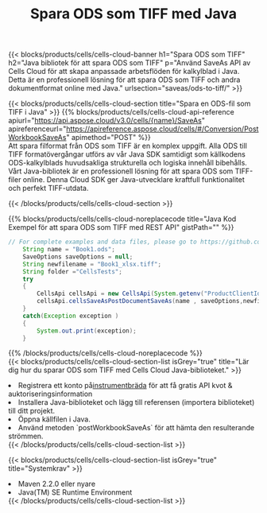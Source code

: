 ﻿---
title:  Spara ODS som TIFF med Java
description:  Använder Aspose.Cells Cloud SDK for Java för att spara ODS-formatfil som TIFF-fil.
kwords: Excel, Save ODS as TIFF, REST, Java
howto: How to save ODS as TIFF using Aspose.Cells Cloud Java library.
---
{{< blocks/products/cells/cells-cloud-banner h1="Spara ODS som TIFF" h2="Java bibliotek för att spara ODS som TIFF" p="Använd SaveAs API av Cells Cloud för att skapa anpassade arbetsflöden för kalkylblad i Java. Detta är en professionell lösning för att spara ODS som TIFF och andra dokumentformat online med Java." urlsection="saveas/ods-to-tiff/" >}}

{{< blocks/products/cells/cells-cloud-section title="Spara en ODS-fil som TIFF i Java" >}}
{{% blocks/products/cells/cells-cloud-api-reference apiurl="https://api.aspose.cloud/v3.0/cells/{name}/SaveAs" apireferenceurl="https://apireference.aspose.cloud/cells/#/Conversion/PostWorkbookSaveAs" apimethod="POST" %}}
<br/>
Att spara filformat från ODS som TIFF är en komplex uppgift. Alla ODS till TIFF formatövergångar utförs av vår Java SDK samtidigt som källkodens ODS-kalkylblads huvudsakliga strukturella och logiska innehåll bibehålls. Vårt Java-bibliotek är en professionell lösning för att spara ODS som TIFF-filer online. Denna Cloud SDK ger Java-utvecklare kraftfull funktionalitet och perfekt TIFF-utdata.

{{< /blocks/products/cells/cells-cloud-section >}}

{{% blocks/products/cells/cells-cloud-noreplacecode title="Java Kod Exempel för att spara ODS som TIFF med REST API" gistPath="" %}}
  
```java
// For complete examples and data files, please go to https://github.com/aspose-cells-cloud/aspose-cells-cloud-java/
    String name = "Book1.ods";
    SaveOptions saveOptions = null;
    String newfilename = "Book1_xlsx.tiff";
    String folder ="CellsTests";
    try 
    {
        CellsApi cellsApi = new CellsApi(System.getenv("ProductClientId"), System.getenv("ProductClientSecret"));
        cellsApi.cellsSaveAsPostDocumentSaveAs(name , saveOptions,newfilename,false,false,folder,null,null,null,true);                       
    }
    catch(Exception exception )
    {
        System.out.print(exception);
    }
```
  
{{% /blocks/products/cells/cells-cloud-noreplacecode %}}
<br/>
{{< blocks/products/cells/cells-cloud-section-list isGrey="true" title="Lär dig hur du sparar ODS som TIFF med Cells Cloud Java-biblioteket." >}}
<li> Registrera ett konto på<a href="https://dashboard.aspose.cloud/">instrumentbräda</a> för att få gratis API kvot & auktoriseringsinformation</li>
<li>Installera Java-biblioteket och lägg till referensen (importera biblioteket) till ditt projekt.</li>
<li>Öppna källfilen i Java.</li>
<li>Använd metoden `postWorkbookSaveAs` för att hämta den resulterande strömmen.</li>
{{< /blocks/products/cells/cells-cloud-section-list >}}

{{< blocks/products/cells/cells-cloud-section-list isGrey="true" title="Systemkrav" >}}
<li>Maven 2.2.0 eller nyare</li>
<li>Java(TM) SE Runtime Environment</li>
{{< /blocks/products/cells/cells-cloud-section-list >}}
